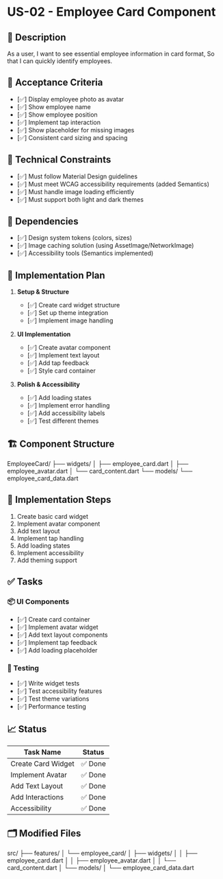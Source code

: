 # US-02 - Employee Card Component

## 📝 Description

As a user,
I want to see essential employee information in card format,
So that I can quickly identify employees.

## 🎯 Acceptance Criteria

- [✅] Display employee photo as avatar
- [✅] Show employee name
- [✅] Show employee position
- [✅] Implement tap interaction
- [✅] Show placeholder for missing images
- [✅] Consistent card sizing and spacing

## 🧩 Technical Constraints

- [✅] Must follow Material Design guidelines
- [✅] Must meet WCAG accessibility requirements (added Semantics)
- [✅] Must handle image loading efficiently
- [✅] Must support both light and dark themes

## 🔧 Dependencies

- [✅] Design system tokens (colors, sizes)
- [✅] Image caching solution (using AssetImage/NetworkImage)
- [✅] Accessibility tools (Semantics implemented)

## 🔨 Implementation Plan

1. **Setup & Structure**
   - [✅] Create card widget structure
   - [✅] Set up theme integration
   - [✅] Implement image handling

2. **UI Implementation**
   - [✅] Create avatar component
   - [✅] Implement text layout
   - [✅] Add tap feedback
   - [✅] Style card container

3. **Polish & Accessibility**
   - [✅] Add loading states
   - [✅] Implement error handling
   - [✅] Add accessibility labels
   - [✅] Test different themes

## 🏗 Component Structure

EmployeeCard/
├── widgets/
│ ├── employee_card.dart
│ ├── employee_avatar.dart
│ └── card_content.dart
└── models/
    └── employee_card_data.dart

## 📝 Implementation Steps

1. Create basic card widget
2. Implement avatar component
3. Add text layout
4. Implement tap handling
5. Add loading states
6. Implement accessibility
7. Add theming support

## ✅ Tasks

### 📦 UI Components

- [✅] Create card container
- [✅] Implement avatar widget
- [✅] Add text layout components
- [✅] Implement tap feedback
- [✅] Add loading placeholder

### 🧪 Testing

- [✅] Write widget tests
- [✅] Test accessibility features
- [✅] Test theme variations
- [✅] Performance testing

## 📈 Status

| Task Name | Status |
|-----------|--------|
| Create Card Widget | ✅ Done |
| Implement Avatar | ✅ Done |
| Add Text Layout | ✅ Done |
| Add Interactions | ✅ Done |
| Accessibility | ✅ Done |

## 🗂 Modified Files

src/
├── features/
│ └── employee_card/
│     ├── widgets/
│     │   ├── employee_card.dart
│     │   ├── employee_avatar.dart
│     │   └── card_content.dart
│     └── models/
│         └── employee_card_data.dart 